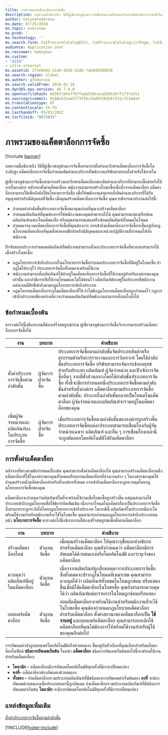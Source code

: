 ```yaml
---
title: ภาพรวมของแค็ตตาล็อกการจัดซื้อ
description: บทความนี้อธิบายถึง วิธีที่ผู้เชี่ยวชาญด้านการจัดซื้อสามารถตั้งค่าและรักษาแค็ตตาล็อกการจัดซื้อในระดับสูง แค็ตตาล็อกการจัดซื้อกำหนดสินค้าและบริการที่พนักงานบริษัทสามารถสั่งสำหรับใช้ภายใน
author: GalynaFedorova
ms.date: 07/25/2019
ms.topic: overview
ms.prod: ''
ms.technology: ''
ms.search.form: CatProcureCatalogEdit, CatProcureCatalogListPage, CatDisplayProductRelationAdd
audience: Application User
ms.reviewer: kamaybac
ms.custom:
- "2214"
- intro-internal
ms.assetid: 2f3e0441-414d-402b-b28b-7ab0d650d658
ms.search.region: Global
ms.author: gfedorova
ms.search.validFrom: 2016-02-28
ms.dyn365.ops.version: AX 7.0.0
ms.openlocfilehash: bd267cbbe7767faab538cacad26636ff1f37a551
ms.sourcegitcommit: 9166e531ae5773f5bc3bd02501b67331cf216da4
ms.translationtype: HT
ms.contentlocale: th-TH
ms.lasthandoff: 05/03/2022
ms.locfileid: "8672023"
---
```

# <a name="procurement-catalogs-overview"></a>ภาพรวมของแค็ตตาล็อกการจัดซื้อ

[!include [banner](../includes/banner.md)]

บทความนี้อธิบายถึง วิธีที่ผู้เชี่ยวชาญด้านการจัดซื้อสามารถตั้งค่าและรักษาแค็ตตาล็อกการจัดซื้อในระดับสูง แค็ตตาล็อกการจัดซื้อกำหนดสินค้าและบริการที่พนักงานบริษัทสามารถสั่งสำหรับใช้ภายใน

ผู้เชี่ยวชาญด้านการจัดซื้อสามารถสร้างและรักษาแค็ตตาล็อกของสินค้าและบริการที่สามารถซื้อสำหรับใช้ภายในองค์กร หลังจากตั้งค่าแค็ตตาล็อก พนักงานสามารถสร้างใบขอซื้อเพื่อสั่งจากแค็ตตาล็อก แค็ตตาล็อกสามารถใช้เพื่อบังคับใช้นโยบายการจัดซื้อ เพื่อให้พนักงานสามารถสั่งสินค้าและบริการที่ได้รับอนุญาตสำหรับนิติบุคคลที่จัดซื้อ เมื่อคุณสร้างแค็ตตาล็อกการจัดซื้อ คุณควรพิจารณาทำงานต่อไปนี้:

-   กำหนดค่าลำดับชั้นประเภทการจัดซื้อของคุณก่อนที่คุณจะสร้างแค็ตตาล็อก
-   กำหนดผลิตภัณฑ์ที่คุณต้องการให้พนักงานของคุณสามารถสั่งได้  คุณสามารถแสดงหรือซ่อนผลิตภัณฑ์เฉพาะในแค็ตตาล็อ หรือคุณสามารถแสดงหรือซ่อนผลิตภัณฑ์ทั้งหมดในโหนด
-   กำหนดจำนวนแค็ตตาล็อกการจัดซื้อที่คุณต้องการ การเข้าถึงแค็ตตาล็อกการจัดซื้อจะขึ้นอยู่กับกฎนโยบายแค็ตตาล็อกที่คุณตั้งค่าคอนฟิกสำหรับนิติบุคคลและหน่วยปฏิบัติงานที่กำหนดให้กับพนักงาน

ปัจจัยหลายประการกำหนดผลิตภัณฑ์ที่พนักงานสามารถสั่งและประเภทการจัดซื้อที่พวกเขาสามารถใช้เมื่อสร้างใบขอซื้อ:

-   กฎนโยบายการเข้าถึงประเภทในนโยบายการจัดซื้อกำหนดประเภทการจัดซื้อที่มีอยู่ในใบขอซื้อ ถ้ากฎไม่ได้ระบุไว้ ประเภทการจัดซื้อทั้งหมดจะพร้อมใช้งาน
-   พนักงานสามารถสั่งผลิตภัณฑ์ได้ถ้าอยู่ในแค็ตตาล็อกการจัดซื้อที่ใช้งานอยู่สำหรับองค์กรของคุณเท่านั้น และถ้ามีการเปิดใช้งานโหนดและไม่ได้ซ่อนไว้ ผลิตภัณฑ์ต้องอยู่ในประเภทที่พนักงานแต่ละคนมีสิทธิ์เข้าถึงตามกฎนโยบายการเข้าถึงประเภท
-   กฎนโยบายแค็ตตาล็อกระบุในแค็ตตาล็อกที่ใช้ ถ้าไม่มีกฎนโยบายแค็ตตาล็อกถูกกำหนดไว้ กฎการเข้าถึงประเภทเพียงอย่างเดียวจะกำหนดผลิตภัณฑ์ที่พนักงานสามารถสั่งบนใบสั่งได้

## <a name="prerequisites"></a>ข้อกำหนดเบื้องต้น
ตารางต่อไปนี้อธิบายงานที่ต้องเสร็จสมบูรณ์ก่อน ผู้เชี่ยวชาญด้านการจัดซื้อจึงจะสามารถสร้างแค็ตตาล็อกการจัดซื้อได้

| งาน                                                | บทบาท               | คำอธิบาย                                                                                                                                                                                                                                                                                                                                                                                                                                                                                                             |
|-----------------------------------------------------|--------------------|-------------------------------------------------------------------------------------------------------------------------------------------------------------------------------------------------------------------------------------------------------------------------------------------------------------------------------------------------------------------------------------------------------------------------------------------------------------------------------------------------------------------------|
| ตั้งค่าประเภทการจัดซื้อตามลำดับชั้น            | ผู้จัดการฝ่ายจัดซื้อ | ประเภทการจัดซื้อตามลำดับชั้นจัดประเภทสินค้าหรือธุรกรรมสำหรับการรายงานและการวิเคราะห์ โดยใช้ลำดับชั้นประเภทการจัดซื้อ บริษัทสามารถจัดการเชิงกลยุทธ์สำหรับประเภท ผลิตภัณฑ์ ผู้จัดจำหน่าย และปัจจัยการจัดซื้ออื่นๆ จากที่ตั้งส่วนกลางโดยใช้ลำดับชั้นประเภทการจัดซื้อ ทั้งนี้จะมีการกำหนดหนึ่งประเภทการจัดซื้อตามลำดับชั้นสำหรับทั้งองค์กร แค็ตตาล็อกตามประเภทการจัดซื้อตามลำดับชั้น: ประเภทในลำดับชั้นกลายเป็นโหนดในแค็ตตาล็อก ผู้จัดจำหน่ายและผลิตภัณฑ์จะรวมอยู่ในแค็ตตาล็อกของคุณ |
| เพิ่มผู้จัดจำหน่ายและผลิตภัณฑ์ลงในประเภทการจัดซื้อ | ผู้จัดการฝ่ายจัดซื้อ | เมื่อประเภทการจัดซื้อตามลำดับชั้นขององค์กรถูกสร้างขึ้น ประเภทการจัดซื้อแต่ละประเภทสามารถเชื่อมโยงกับผู้จัดจำหน่ายเฉพาะ ผลิตภัณฑ์ และอื่น ๆ การเชื่อมโยงเหล่านี้จะถูกคัดลอกโดยอัตโนมัติไปยังแค็ตตาล็อก                                                                                                                                                                                                                                                                                           |

## <a name="setting-up-a-catalog"></a>การตั้งค่าแค็ตตาล็อก
หลังจากที่ตรงตามข้อกำหนดเบื้องต้น คุณสามารถตั้งค่าแค็ตตาล็อกได้ คุณสามารถสร้างแค็ตตาล็อกหนึ่งแค็ตตาล็อกที่ใช้ในองค์กรของคุณทั้งหมดหรือหลายแค็ตตาล็อกที่ส่วนงานต่าง ๆ ในองค์กรของคุณใช้ ถ้าคุณสร้างหนึ่งแค็ตตาล็อกสำหรับทั้งองค์กรทั้งหมด การเข้าถึงแค็ตตาล็อกจะถูกควบคุมโดยกฎนโยบายการจัดซื้อของคุณ  

แค็ตตาล็อกจะกำหนดว่าผลิตภัณฑ์ใดที่จะพร้อมใช้งานเมื่อใบขอซื้อถูกสร้างขึ้น แต่คุณสามารถใช้ประเภทเข้าถึงกฎนโยบายเพื่อใช้ข้อจำกัดเพิ่มเติม เนื่องจากโหนดในแค็ตตาล็อกเป็นประเภทการจัดซื้อ ซึ่งสามารถจะถูกระงับได้โดยกฎนโยบายการเข้าถึงประเภท ในกรณีนี้ ผลิตภัณฑ์ในประเภทนั้นจะไม่พร้อมใช้งานสำหรับพนักงานที่จะใช้ในใบขอซื้อ คุณสามารถกำหนดกฎนโยบายการเข้าถึงประเภทบนหน้า **นโยบายการจัดซื้อ** ตารางต่อไปนี้อธิบายงานที่ต้องเสร็จสมบูรณ์เพื่อตั้งค่าแค็ตตาล็อก

| งาน                                                   | บทบาท             | คำอธิบาย                                                                                                                                                                                                                                                                                                                  |
|--------------------------------------------------------|------------------|------------------------------------------------------------------------------------------------------------------------------------------------------------------------------------------------------------------------------------------------------------------------------------------------------------------------------|
| สร้างแค็ตตาล็อกใหม่                                  | ตัวแทนจัดซื้อ | เมื่อคุณสร้างแค็ตตาล็อก ให้คุณระบุชื่อและคำอธิบายสำหรับแค็ตตาล็อก คุณยังกำหนดว่า แค็ตตาล็อกมีการอัพเดตได้ด้วยตนเองหรือโดยอัตโนมัติ และระบุเจ้าของแค็ตตาล็อก                                                                                                                                      |
| ควบคุมว่าผลิตภัณฑ์มีอยู่ในแค็ตตาล็อก | ตัวแทนจัดซื้อ | เนื่องจากผลิตภัณฑ์ถูกสืบทอดมาจากประเภทการจัดซื้อ ซึ่งทั้งหมดจะปรากฏในโหนดที่เหมาะสม คุณสามารถควบคุมได้ว่า ผลิตภัณฑ์ทั้งหมดในโหนถูกซ่อน หรือแสดงขึ้นเมื่อมีใช้แค็ตตาล็อกในใบขอซื้อ คุณยังสามารถควบคุมได้ว่า ผลิตภัณฑ์แต่ละรายการในโหนถูกซ่อนหรือแสดง |
| เผยแพร่แค็ตตาล็อก                                   | ตัวแทนจัดซื้อ | ก่อนที่แค็ตตาล็อกจะพร้อมใช้งานสำหรับพนักงานที่จะใช้ในใบขอซื้อ คุณต้องกำหนดกฎนโยบายแค็ตตาล็อกสำหรับแค็ตตาล็อก ตั้งค่าสถานะของแค็ตตาล็อกเป็น **ใช้งานอยู่** และเผยแพร่แค็ตตาล็อก คุณสามารถยกเลิกใช้แค็ตตาล็อกที่คุณไม่ต้องการให้พร้อมใช้งานสำหรับผู้ใช้ของคุณอีกต่อไป                                              |

การอัพเดตกำลังถูกเผยแพร่โดยอัตโนมัติหรือด้วยตนเอง ขึ้นอยู่กับตัวเลือกที่คุณเลือกสำหรับแค็ตตาล็อกในฟิลด์ **ชนิดการอัพเดตเริ่มต้น** ในหน้า **แค็ตตาล็อก** ชนิดการอัพเดตเริ่มต้นต่อไปนี้จะพร้อมใช้งานสำหรับแค็ตตาล็อก:

-   **ไดนามิก** – แค็ตตาล็อกมีการอัพเดตโดยอัตโนมัติทุกครั้งที่มีการเปลี่ยนแปลง
-   **คงที่**– แค็ตตาล็อกต้องอัพเดตงด้วยตนเอง
-   **ทั้งสอง** – ถ้าแค็ตตาล็อกรวมประเภทผลิตภัณฑ์ที่มีชนิดของการอัพเดตค่าเริ่มต้นของ **คงที่** จะต้องอัพเดตด้วยตนเองเมื่อประเภทเหล่านี้ถูกอัพเดต ถ้าแค็ตตาล็อกรวมประเภทผลิตภัณฑ์ที่มีชนิดการอัพเดตค่าเริ่มต้น **ไดนามิก** จะมีการอัพเดตโดยอัตโนมัติทุกครั้งที่มีการเปลี่ยนแปลง


## <a name="additional-resources"></a>แหล่งข้อมูลเพิ่มเติม

[ตั้งค่าประเภทการจัดซื้อตามลำดับชั้น](tasks/set-up-procurement-category-hierarchy.md)





[!INCLUDE[footer-include](../../includes/footer-banner.md)]